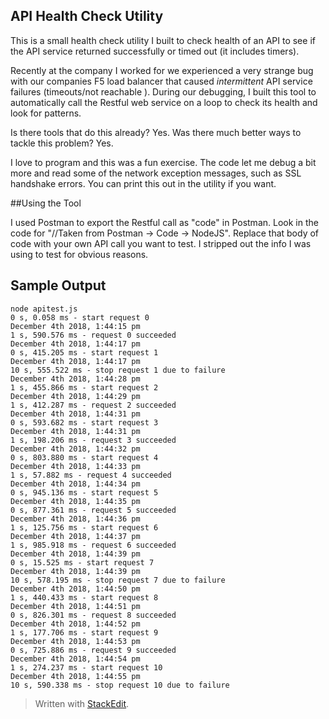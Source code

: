 ## API Health Check Utility
This is a small health check utility I built to check health of an API to see if the API service returned successfully or timed out (it includes timers). 

Recently at the company I worked for we experienced a very strange bug with our companies F5 load balancer that caused *intermittent* API service failures (timeouts/not reachable ).  During our debugging, I built this tool to automatically call the Restful web service on a loop to check its health and look for patterns.

Is there tools that do this already? Yes. Was there much better ways to tackle this problem? Yes. 

I love to program and this was a fun exercise. The code let me debug a bit more and read some of the network exception messages, such as SSL handshake errors. You can print this out in the utility if you want.

##Using the Tool

I used Postman to export the Restful call as "code" in Postman. Look in the code for "//Taken from Postman -> Code -> NodeJS". Replace that body of code with your own API call you want to test. I stripped out the info I was using to test for obvious reasons. 

## Sample Output

    node apitest.js 
    0 s, 0.058 ms - start request 0 
    December 4th 2018, 1:44:15 pm
    1 s, 590.576 ms - request 0 succeeded
    December 4th 2018, 1:44:17 pm
    0 s, 415.205 ms - start request 1
    December 4th 2018, 1:44:17 pm
    10 s, 555.522 ms - stop request 1 due to failure
    December 4th 2018, 1:44:28 pm
    1 s, 455.866 ms - start request 2
    December 4th 2018, 1:44:29 pm
    1 s, 412.287 ms - request 2 succeeded
    December 4th 2018, 1:44:31 pm
    0 s, 593.682 ms - start request 3
    December 4th 2018, 1:44:31 pm
    1 s, 198.206 ms - request 3 succeeded
    December 4th 2018, 1:44:32 pm
    0 s, 803.880 ms - start request 4
    December 4th 2018, 1:44:33 pm
    1 s, 57.882 ms - request 4 succeeded
    December 4th 2018, 1:44:34 pm
    0 s, 945.136 ms - start request 5
    December 4th 2018, 1:44:35 pm
    0 s, 877.361 ms - request 5 succeeded
    December 4th 2018, 1:44:36 pm
    1 s, 125.756 ms - start request 6
    December 4th 2018, 1:44:37 pm
    1 s, 985.918 ms - request 6 succeeded
    December 4th 2018, 1:44:39 pm
    0 s, 15.525 ms - start request 7
    December 4th 2018, 1:44:39 pm
    10 s, 578.195 ms - stop request 7 due to failure
    December 4th 2018, 1:44:50 pm
    1 s, 440.433 ms - start request 8
    December 4th 2018, 1:44:51 pm
    0 s, 826.301 ms - request 8 succeeded
    December 4th 2018, 1:44:52 pm
    1 s, 177.706 ms - start request 9
    December 4th 2018, 1:44:53 pm
    0 s, 725.886 ms - request 9 succeeded
    December 4th 2018, 1:44:54 pm
    1 s, 274.237 ms - start request 10
    December 4th 2018, 1:44:55 pm
    10 s, 590.338 ms - stop request 10 due to failure

> Written with [StackEdit](https://stackedit.io/).
